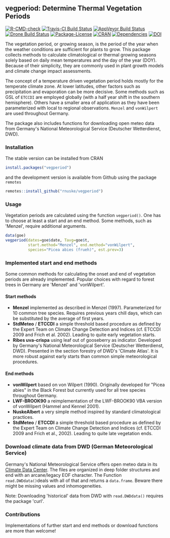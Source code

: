 ## vegperiod: Determine Thermal Vegetation Periods 


<!-- badges: start -->
[![R-CMD-check](https://github.com/rnuske/vegperiod/workflows/R-CMD-check/badge.svg)](https://github.com/rnuske/vegperiod/actions)
[![Travis-CI Build Status](https://travis-ci.com/rnuske/vegperiod.svg?branch=master)](https://travis-ci.com/rnuske/vegperiod)
[![AppVeyor Build Status](https://ci.appveyor.com/api/projects/status/github/rnuske/vegperiod?branch=master&svg=true)](https://ci.appveyor.com/project/rnuske/vegperiod) 
[![Drone Build Status](https://cloud.drone.io/api/badges/rnuske/vegperiod/status.svg)](https://cloud.drone.io/rnuske/vegperiod) 
[![Package-License](https://img.shields.io/badge/license-GPL--3-brightgreen.svg?style=flat)](https://www.gnu.org/licenses/gpl-3.0.html) 
[![CRAN](https://www.r-pkg.org/badges/version/vegperiod)](https://cran.r-project.org/package=vegperiod) 
[![Dependencies](https://tinyverse.netlify.com/badge/vegperiod)](https://cran.r-project.org/package=vegperiod) 
[![DOI](https://zenodo.org/badge/DOI/10.5281/zenodo.1466541.svg)](https://doi.org/10.5281/zenodo.1466541)
<!-- badges: end -->

The vegetation period, or growing season, is the period of the year when the weather conditions are sufficient for plants to grow. This package collects methods to calculate climatological or thermal growing seasons solely based on daily mean temperatures and the day of the year (DOY). Because of their simplicity, they are commonly used in plant growth models and climate change impact assessments.

The concept of a temperature driven vegetation period holds mostly for the temperate climate zone. At lower latitudes, other factors such as precipitation and evaporation can be more decisive. Some methods such as GSL of `ETCCDI` are employed globally (with a half year shift in the southern hemisphere). Others have a smaller area of application as they have been parameterized with local to regional observations. `Menzel` and `vonWilpert` are used throughout Germany.

The package also includes functions for downloading open meteo data from Germany's National Meteorological Service (Deutscher Wetterdienst, DWD).


### Installation
The stable version can be installed from CRAN
```r
install.packages("vegperiod")
```

and the development version is available from Github using the package `remotes`
```r
remotes::install_github("rnuske/vegperiod")
```

### Usage
Vegetation periods are calculated using the function `vegperiod()`.  One has to choose at least a start and an end method. Some methods, such as 'Menzel', require additional arguments.

```r
data(goe)
vegperiod(dates=goe$date, Tavg=goe$t, 
          start.method="Menzel", end.method="vonWilpert", 
          species="Picea abies (frueh)", est.prev=3)
```

### Implemented start and end methods
Some common methods for calculating the onset and end of vegetation periods are already implemented. Popular choices with regard to forest trees in Germany are 'Menzel' and 'vonWilpert'.

#### Start methods
* **Menzel** implemented as described in Menzel (1997). Parameterized for 10 common tree species. Requires previous years chill days, which can be substituted by the average of first years.
* **StdMeteo** / **ETCCDI** a simple threshold based procedure as defined by the Expert Team on Climate Change Detection and Indices (cf. ETCCDI 2009 and Frich et al. 2002). Leading to quite early vegetation starts.
* **Ribes uva-crispa** using leaf out of gooseberry as indicator. Developed by Germany's National Meteorological Service (Deutscher Wetterdienst, DWD). Presented in the section forestry of DWD's 'Climate Atlas'. It is more robust against early starts than common simple meteorological procedures.

#### End methods
* **vonWilpert** based on von Wilpert (1990). Originally developed for "Picea abies" in the Black Forest but currently used for all tree species throughout Germany.
* **LWF-BROOK90** a reimplementation of the LWF-BROOK90 VBA version of vonWilpert (Hammel and Kennel 2001).
* **NuskeAlbert** a very simple method inspired by standard climatological practices.
* **StdMeteo** / **ETCCDI** a simple threshold based procedure as defined by the Expert Team on Climate Change Detection and Indices (cf. ETCCDI 2009 and Frich et al., 2002). Leading to quite late vegetation ends.

### Download climate data from DWD (German Meteorological Service)
Germany's National Meteorological Service offers open meteo data in its [Climate Data Center](https://cdc.dwd.de/portal/).
The files are organized in deep folder structures and end with an arcane/legacy EOF character. 
The Function `read.DWDdata()`deals with all of that and returns a `data.frame`. Beware there might be missing values and inhomogeneities.

Note: Downloading 'historical' data from DWD with `read.DWDdata()` requires the package 'curl'.


### Contributions
Implementations of further start and end methods or download functions are more than welcome! 
